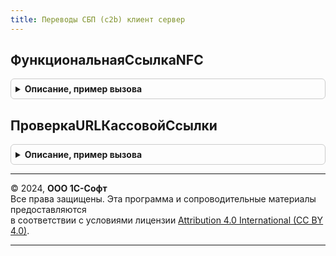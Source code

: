 ```yaml
---
title: Переводы СБП (c2b) клиент сервер
---
```



## ФункциональнаяСсылкаNFC
<details style="margin: 1em 0; padding: 0.5em; border: 1px solid #ccc; border-radius: 6px;">

<summary style="font-weight: bold; cursor: pointer;">Описание, пример вызова</summary>

```bsl

// Формирует URL функциональной ссылки СБП для записи на NFC.
//
// Параметры:
//  ФункциональнаяСсылка - Строка - URL кассовой ссылки или платежной ссылки СБП.
//
// Возвращаемое значение:
//  Строка - функциональная ссылка СБП для записи на NFC.
//
Функция ФункциональнаяСсылкаNFC(ФункциональнаяСсылка) Экспорт
```

Пример вызова
```bsl
Результат = ПереводыСБПc2bКлиентСервер.ФункциональнаяСсылкаNFC(ФункциональнаяСсылка) 
```
</details>

## ПроверкаURLКассовойСсылки
<details style="margin: 1em 0; padding: 0.5em; border: 1px solid #ccc; border-radius: 6px;">

<summary style="font-weight: bold; cursor: pointer;">Описание, пример вызова</summary>

```bsl

// Устарела. Следует использовать ОбщегоНазначенияКлиентСервер.СтруктураURI.
// Определяет валидность URL переданной кассовой ссылки.
//
// Параметры:
//  КассоваяСсылка - Строка - URL кассовой ссылки.
//  ПроверкаПутиНаСервере - Булево - признак проверки заполненности пути на серверер в переданном URL.
//
// Возвращаемое значение:
//  Структура - Содержит результат проверки:
//    *URLВалиден - Булево - если Истина, URL валиден.
//    *СтруктураURI - Структура - составные части URL в виде структуры.
//
Функция ПроверкаURLКассовойСсылки(Знач Ссылка, Знач ПроверкаПутиНаСервере) Экспорт
```

Пример вызова
```bsl
Результат = ПереводыСБПc2bКлиентСервер.ПроверкаURLКассовойСсылки(Ссылка, ПроверкаПутиНаСервере) 
```
</details>

---

© 2024, **ООО 1С-Софт**  
Все права защищены. Эта программа и сопроводительные материалы предоставляются  
в соответствии с условиями лицензии [Attribution 4.0 International (CC BY 4.0)](https://creativecommons.org/licenses/by/4.0/legalcode).

---
